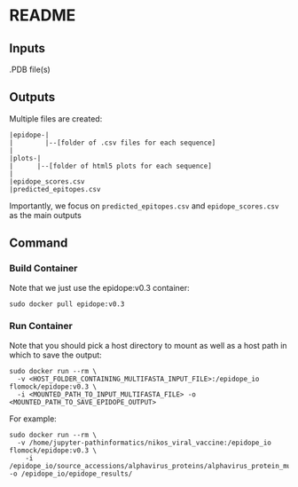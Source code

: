 # README

## Inputs

.PDB file(s)

## Outputs

Multiple files are created:

```
|epidope-|
|        |--[folder of .csv files for each sequence]
|
|plots-|
|      |--[folder of html5 plots for each sequence]
|
|epidope_scores.csv
|predicted_epitopes.csv
```

Importantly, we focus on `predicted_epitopes.csv` and `epidope_scores.csv` as the main outputs

## Command

### Build Container

Note that we just use the epidope:v0.3 container:

`sudo docker pull epidope:v0.3`

### Run Container

Note that you should pick a host directory to mount as well as a host path in which to save the output:

```
sudo docker run --rm \
  -v <HOST_FOLDER_CONTAINING_MULTIFASTA_INPUT_FILE>:/epidope_io flomock/epidope:v0.3 \
  -i <MOUNTED_PATH_TO_INPUT_MULTIFASTA_FILE> -o <MOUNTED_PATH_TO_SAVE_EPIDOPE_OUTPUT>
```

For example:

```
sudo docker run --rm \
  -v /home/jupyter-pathinformatics/nikos_viral_vaccine:/epidope_io flomock/epidope:v0.3 \
    -i /epidope_io/source_accessions/alphavirus_proteins/alphavirus_protein_multiseq.fasta -o /epidope_io/epidope_results/
```
